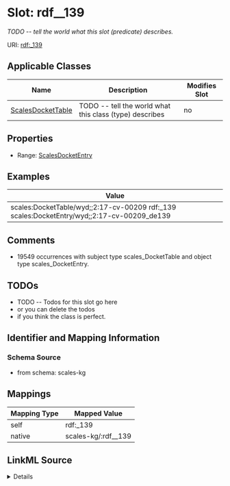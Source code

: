 

# Slot: rdf__139


_TODO -- tell the world what this slot (predicate) describes._





URI: [rdf:_139](http://www.w3.org/1999/02/22-rdf-syntax-ns#_139)



<!-- no inheritance hierarchy -->





## Applicable Classes

| Name | Description | Modifies Slot |
| --- | --- | --- |
| [ScalesDocketTable](../classes/ScalesDocketTable.md) | TODO -- tell the world what this class (type) describes |  no  |







## Properties

* Range: [ScalesDocketEntry](../classes/ScalesDocketEntry.md)






## Examples

| Value |
| --- |
| scales:DocketTable/wyd;;2:17-cv-00209 rdf:_139 scales:DocketEntry/wyd;;2:17-cv-00209_de139 |

## Comments

* 19549 occurrences with subject type scales_DocketTable and object type scales_DocketEntry.

## TODOs

* TODO -- Todos for this slot go here
* or you can delete the todos
* if you think the class is perfect.

## Identifier and Mapping Information







### Schema Source


* from schema: scales-kg




## Mappings

| Mapping Type | Mapped Value |
| ---  | ---  |
| self | rdf:_139 |
| native | scales-kg/:rdf__139 |




## LinkML Source

<details>
```yaml
name: rdf__139
description: TODO -- tell the world what this slot (predicate) describes.
todos:
- TODO -- Todos for this slot go here
- or you can delete the todos
- if you think the class is perfect.
comments:
- 19549 occurrences with subject type scales_DocketTable and object type scales_DocketEntry.
examples:
- value: scales:DocketTable/wyd;;2:17-cv-00209 rdf:_139 scales:DocketEntry/wyd;;2:17-cv-00209_de139
from_schema: scales-kg
rank: 1000
slot_uri: rdf:_139
alias: rdf__139
domain_of:
- scales_DocketTable
range: scales_DocketEntry

```
</details>